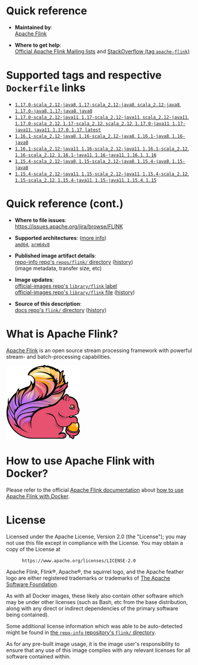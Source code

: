 <!--

********************************************************************************

WARNING:

    DO NOT EDIT "flink/README.md"

    IT IS AUTO-GENERATED

    (from the other files in "flink/" combined with a set of templates)

********************************************************************************

-->

# Quick reference

-	**Maintained by**:  
	[Apache Flink](https://flink.apache.org/community.html#people)

-	**Where to get help**:  
	[Official Apache Flink Mailing lists](https://flink.apache.org/community.html#mailing-lists) and [StackOverflow (tag `apache-flink`)](https://stackoverflow.com/questions/tagged/apache-flink)

# Supported tags and respective `Dockerfile` links

-	[`1.17.0-scala_2.12-java8`, `1.17-scala_2.12-java8`, `scala_2.12-java8`, `1.17.0-java8`, `1.17-java8`, `java8`](https://github.com/apache/flink-docker/blob/1cb66d334bd1a1a9a7627c47478a31afed542aab/1.17/scala_2.12-java8-ubuntu/Dockerfile)
-	[`1.17.0-scala_2.12-java11`, `1.17-scala_2.12-java11`, `scala_2.12-java11`, `1.17.0-scala_2.12`, `1.17-scala_2.12`, `scala_2.12`, `1.17.0-java11`, `1.17-java11`, `java11`, `1.17.0`, `1.17`, `latest`](https://github.com/apache/flink-docker/blob/1cb66d334bd1a1a9a7627c47478a31afed542aab/1.17/scala_2.12-java11-ubuntu/Dockerfile)
-	[`1.16.1-scala_2.12-java8`, `1.16-scala_2.12-java8`, `1.16.1-java8`, `1.16-java8`](https://github.com/apache/flink-docker/blob/e348fd602cfe038402aeb574d1956762f4175af0/1.16/scala_2.12-java8-ubuntu/Dockerfile)
-	[`1.16.1-scala_2.12-java11`, `1.16-scala_2.12-java11`, `1.16.1-scala_2.12`, `1.16-scala_2.12`, `1.16.1-java11`, `1.16-java11`, `1.16.1`, `1.16`](https://github.com/apache/flink-docker/blob/e348fd602cfe038402aeb574d1956762f4175af0/1.16/scala_2.12-java11-ubuntu/Dockerfile)
-	[`1.15.4-scala_2.12-java8`, `1.15-scala_2.12-java8`, `1.15.4-java8`, `1.15-java8`](https://github.com/apache/flink-docker/blob/c9754889a57fad2d8fff2a1975f076a0caebb28c/1.15/scala_2.12-java8-ubuntu/Dockerfile)
-	[`1.15.4-scala_2.12-java11`, `1.15-scala_2.12-java11`, `1.15.4-scala_2.12`, `1.15-scala_2.12`, `1.15.4-java11`, `1.15-java11`, `1.15.4`, `1.15`](https://github.com/apache/flink-docker/blob/c9754889a57fad2d8fff2a1975f076a0caebb28c/1.15/scala_2.12-java11-ubuntu/Dockerfile)

# Quick reference (cont.)

-	**Where to file issues**:  
	https://issues.apache.org/jira/browse/FLINK

-	**Supported architectures**: ([more info](https://github.com/docker-library/official-images#architectures-other-than-amd64))  
	[`amd64`](https://hub.docker.com/r/amd64/flink/), [`arm64v8`](https://hub.docker.com/r/arm64v8/flink/)

-	**Published image artifact details**:  
	[repo-info repo's `repos/flink/` directory](https://github.com/docker-library/repo-info/blob/master/repos/flink) ([history](https://github.com/docker-library/repo-info/commits/master/repos/flink))  
	(image metadata, transfer size, etc)

-	**Image updates**:  
	[official-images repo's `library/flink` label](https://github.com/docker-library/official-images/issues?q=label%3Alibrary%2Fflink)  
	[official-images repo's `library/flink` file](https://github.com/docker-library/official-images/blob/master/library/flink) ([history](https://github.com/docker-library/official-images/commits/master/library/flink))

-	**Source of this description**:  
	[docs repo's `flink/` directory](https://github.com/docker-library/docs/tree/master/flink) ([history](https://github.com/docker-library/docs/commits/master/flink))

# What is Apache Flink?

[Apache Flink](https://flink.apache.org/) is an open source stream processing framework with powerful stream- and batch-processing capabilities.

![logo](https://raw.githubusercontent.com/docker-library/docs/71398f44551617e3934a86b4b7a3c770ae093b59/flink/logo.png)

# How to use Apache Flink with Docker?

Please refer to the official [Apache Flink documentation](https://ci.apache.org/projects/flink/flink-docs-master/) about [how to use Apache Flink with Docker](https://ci.apache.org/projects/flink/flink-docs-master/ops/deployment/docker.html).

# License

Licensed under the Apache License, Version 2.0 (the "License"); you may not use this file except in compliance with the License. You may obtain a copy of the License at

	      https://www.apache.org/licenses/LICENSE-2.0

Apache Flink, Flink®, Apache®, the squirrel logo, and the Apache feather logo are either registered trademarks or trademarks of [The Apache Software Foundation](https://apache.org/).

As with all Docker images, these likely also contain other software which may be under other licenses (such as Bash, etc from the base distribution, along with any direct or indirect dependencies of the primary software being contained).

Some additional license information which was able to be auto-detected might be found in [the `repo-info` repository's `flink/` directory](https://github.com/docker-library/repo-info/tree/master/repos/flink).

As for any pre-built image usage, it is the image user's responsibility to ensure that any use of this image complies with any relevant licenses for all software contained within.
